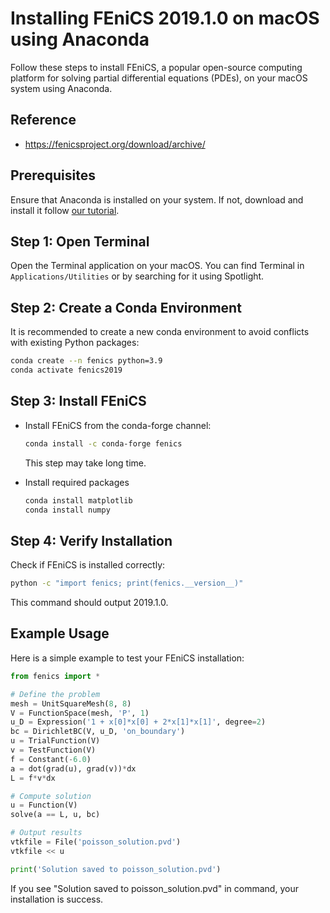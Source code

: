 # Installing FEniCS 2019.1.0 on macOS using Anaconda

Follow these steps to install FEniCS, a popular open-source computing platform for solving partial differential equations (PDEs), on your macOS system using Anaconda.

## Reference
- https://fenicsproject.org/download/archive/

## Prerequisites

Ensure that Anaconda is installed on your system. If not, download and install it follow [our tutorial](/Markdown/Install%20Anaconda3%20on%20MacOS).

## Step 1: Open Terminal

Open the Terminal application on your macOS. You can find Terminal in `Applications/Utilities` or by searching for it using Spotlight.

## Step 2: Create a Conda Environment

It is recommended to create a new conda environment to avoid conflicts with existing Python packages:
```bash
conda create --n fenics python=3.9
conda activate fenics2019
```

## Step 3: Install FEniCS

- Install FEniCS from the conda-forge channel:
  ```bash
  conda install -c conda-forge fenics
  ```
    This step may take long time.

- Install required packages
  ```bash
  conda install matplotlib
  conda install numpy
  ```

## Step 4: Verify Installation
Check if FEniCS is installed correctly:

```bash
python -c "import fenics; print(fenics.__version__)"
```
This command should output 2019.1.0.

## Example Usage
Here is a simple example to test your FEniCS installation:

```python
from fenics import *

# Define the problem
mesh = UnitSquareMesh(8, 8)
V = FunctionSpace(mesh, 'P', 1)
u_D = Expression('1 + x[0]*x[0] + 2*x[1]*x[1]', degree=2)
bc = DirichletBC(V, u_D, 'on_boundary')
u = TrialFunction(V)
v = TestFunction(V)
f = Constant(-6.0)
a = dot(grad(u), grad(v))*dx
L = f*v*dx

# Compute solution
u = Function(V)
solve(a == L, u, bc)

# Output results
vtkfile = File('poisson_solution.pvd')
vtkfile << u

print('Solution saved to poisson_solution.pvd')
```

If you see "Solution saved to poisson_solution.pvd" in command, your installation is success.